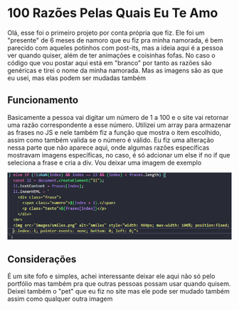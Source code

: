# 100 Razões Pelas Quais Eu Te Amo

Olá, esse foi o primeiro projeto por conta própria que fiz. Ele foi um "presente" de 6 meses de namoro que eu fiz pra minha namorada, é bem parecido com aqueles potinhos com post-its, mas a ideia aqui é a pessoa ver quando quiser, além de ter animações e coisinhas fofas. No caso o código que vou postar aqui está em "branco" por tanto as razões são genéricas e tirei o nome da minha namorada. Mas as imagens são as que eu usei, mas elas podem ser mudadas também

## Funcionamento

Basicamente a pessoa vai digitar um número de 1 a 100 e o site vai retornar uma razão correspondente a esse número. Utilizei um array para armazenar as frases no JS e nele também fiz a função que mostra o item escolhido, assim como também valida se o número é válido. Eu fiz uma alteração nessa parte que não aparece aqui, onde algumas razões específicas mostravam imagens específicas, no caso, é só adcionar um else if no if que seleciona a frase e cria a div. Vou deixar uma imagem de exemplo

<img src="images/exemplo.png">

## Considerações

É um site fofo e simples, achei interessante deixar ele aqui não só pelo portfólio mas também pra que outras pessoas possam usar quando quisem. Deixei também o "pet" que eu fiz no site mas ele pode ser mudado também assim como qualquer outra imagem